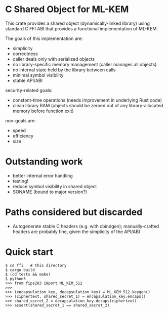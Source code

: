 # C Shared Object for ML-KEM

This crate provides a shared object (dynamically-linked library) using standard C FFI ABI that provides a functional implementation of ML-KEM.

The goals of this implementation are:

- simplicity
- correctness
- caller deals only with serialized objects
- no library-specific memory management (caller manages all objects)
- no internal state held by the library between calls
- minimal symbol visibility
- stable API/ABI

security-related goals:

- constant-time operations (needs improvement in underlying Rust code)
- clean library RAM (objects should be zeroed out of any library-allocated memory before function exit)

non-goals are:

- speed
- efficiency
- size

# Outstanding work

- better internal error handling
- testing!
- reduce symbol visibility in shared object
- SONAME (bound to major version?)

# Paths considered but discarded

- Autogenerate stable C headers (e.g. with cbindgen); manually-crafted headers are probably fine, given the simplicity of the API/ABI


# Quick start

~~~
$ cd ffi   # this directory
$ cargo build
$ (cd tests && make)
$ python3
>>> from fips203 import ML_KEM_512
>>> 
>>> (encapsulation_key, decapsulation_key) = ML_KEM_512.keygen()
>>> (ciphertext, shared_secret_1) = encapsulation_key.encaps()
>>> shared_secret_2 = decapsulation_key.decaps(ciphertext)
>>> assert(shared_secret_1 == shared_secret_2)
~~~